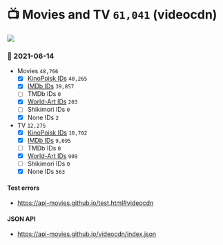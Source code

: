 # :tv: Movies and TV `61,041` (videocdn)

<a href="https://API-Movies.github.io"><img src="https://API-Movies.github.io/banner.png?cache"></a>

### :date: 2021-06-14
- Movies `48,766`
  - [x] <a href="https://API-Movies.github.io/videocdn/movie_kinopoisk_ids.json">KinoPoisk IDs</a> `40,265`
  - [x] <a href="https://API-Movies.github.io/videocdn/movie_imdb_ids.json">IMDb IDs</a> `39,857`
  - [ ] TMDb IDs `0`
  - [x] <a href="https://API-Movies.github.io/videocdn/movie_world_art_ids.json">World-Art IDs</a> `203`
  - [ ] Shikimori IDs `0`
  - [x] None IDs `2`
- TV `12,275`
  - [x] <a href="https://API-Movies.github.io/videocdn/tv_kinopoisk_ids.json">KinoPoisk IDs</a> `10,702`
  - [x] <a href="https://API-Movies.github.io/videocdn/tv_imdb_ids.json">IMDb IDs</a> `9,095`
  - [ ] TMDb IDs `0`
  - [x] <a href="https://API-Movies.github.io/videocdn/tv_world_art_ids.json">World-Art IDs</a> `909`
  - [ ] Shikimori IDs `0`
  - [x] None IDs `563`
#### Test errors
- <a href='https://api-movies.github.io/test.html#videocdn'>https://api-movies.github.io/test.html#videocdn</a>
#### JSON API
- <a href='https://api-movies.github.io/videocdn/index.json'>https://api-movies.github.io/videocdn/index.json</a>

